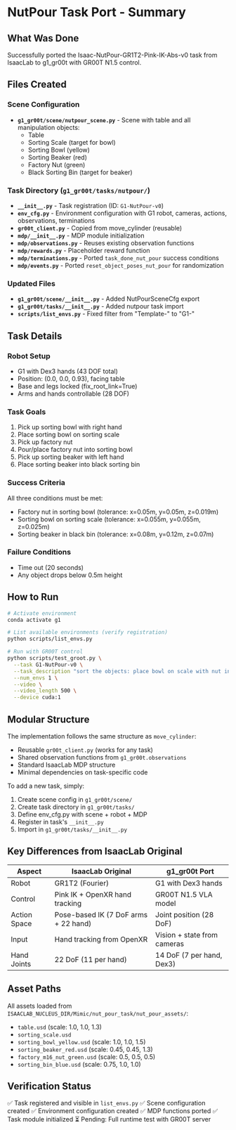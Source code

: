 # NutPour Task Port - Summary

## What Was Done

Successfully ported the Isaac-NutPour-GR1T2-Pink-IK-Abs-v0 task from IsaacLab to g1_gr00t with GR00T N1.5 control.

## Files Created

### Scene Configuration
- **`g1_gr00t/scene/nutpour_scene.py`** - Scene with table and all manipulation objects:
  - Table
  - Sorting Scale (target for bowl)
  - Sorting Bowl (yellow)
  - Sorting Beaker (red) 
  - Factory Nut (green)
  - Black Sorting Bin (target for beaker)

### Task Directory (`g1_gr00t/tasks/nutpour/`)
- **`__init__.py`** - Task registration (ID: `G1-NutPour-v0`)
- **`env_cfg.py`** - Environment configuration with G1 robot, cameras, actions, observations, terminations
- **`gr00t_client.py`** - Copied from move_cylinder (reusable)
- **`mdp/__init__.py`** - MDP module initialization
- **`mdp/observations.py`** - Reuses existing observation functions
- **`mdp/rewards.py`** - Placeholder reward function
- **`mdp/terminations.py`** - Ported `task_done_nut_pour` success conditions
- **`mdp/events.py`** - Ported `reset_object_poses_nut_pour` for randomization

### Updated Files
- **`g1_gr00t/scene/__init__.py`** - Added NutPourSceneCfg export
- **`g1_gr00t/tasks/__init__.py`** - Added nutpour task import
- **`scripts/list_envs.py`** - Fixed filter from "Template-" to "G1-"

## Task Details

### Robot Setup
- G1 with Dex3 hands (43 DOF total)
- Position: (0.0, 0.0, 0.93), facing table
- Base and legs locked (fix_root_link=True)
- Arms and hands controllable (28 DOF)

### Task Goals
1. Pick up sorting bowl with right hand
2. Place sorting bowl on sorting scale
3. Pick up factory nut
4. Pour/place factory nut into sorting bowl
5. Pick up sorting beaker with left hand
6. Place sorting beaker into black sorting bin

### Success Criteria
All three conditions must be met:
- Factory nut in sorting bowl (tolerance: x=0.05m, y=0.05m, z=0.019m)
- Sorting bowl on sorting scale (tolerance: x=0.055m, y=0.055m, z=0.025m)
- Sorting beaker in black bin (tolerance: x=0.08m, y=0.12m, z=0.07m)

### Failure Conditions
- Time out (20 seconds)
- Any object drops below 0.5m height

## How to Run

```bash
# Activate environment
conda activate g1

# List available environments (verify registration)
python scripts/list_envs.py

# Run with GR00T control
python scripts/test_groot.py \
  --task G1-NutPour-v0 \
  --task_description "sort the objects: place bowl on scale with nut inside, put beaker in bin" \
  --num_envs 1 \
  --video \
  --video_length 500 \
  --device cuda:1
```

## Modular Structure

The implementation follows the same structure as `move_cylinder`:
- Reusable `gr00t_client.py` (works for any task)
- Shared observation functions from `g1_gr00t.observations`
- Standard IsaacLab MDP structure
- Minimal dependencies on task-specific code

To add a new task, simply:
1. Create scene config in `g1_gr00t/scene/`
2. Create task directory in `g1_gr00t/tasks/`
3. Define env_cfg.py with scene + robot + MDP
4. Register in task's `__init__.py`
5. Import in `g1_gr00t/tasks/__init__.py`

## Key Differences from IsaacLab Original

| Aspect | IsaacLab Original | g1_gr00t Port |
|--------|-------------------|---------------|
| Robot | GR1T2 (Fourier) | G1 with Dex3 hands |
| Control | Pink IK + OpenXR hand tracking | GR00T N1.5 VLA model |
| Action Space | Pose-based IK (7 DoF arms + 22 hand) | Joint position (28 DoF) |
| Input | Hand tracking from OpenXR | Vision + state from cameras |
| Hand Joints | 22 DoF (11 per hand) | 14 DoF (7 per hand, Dex3) |

## Asset Paths

All assets loaded from `ISAACLAB_NUCLEUS_DIR/Mimic/nut_pour_task/nut_pour_assets/`:
- `table.usd` (scale: 1.0, 1.0, 1.3)
- `sorting_scale.usd`
- `sorting_bowl_yellow.usd` (scale: 1.0, 1.0, 1.5)
- `sorting_beaker_red.usd` (scale: 0.45, 0.45, 1.3)
- `factory_m16_nut_green.usd` (scale: 0.5, 0.5, 0.5)
- `sorting_bin_blue.usd` (scale: 0.75, 1.0, 1.0)

## Verification Status

✅ Task registered and visible in `list_envs.py`
✅ Scene configuration created
✅ Environment configuration created
✅ MDP functions ported
✅ Task module initialized
⏳ Pending: Full runtime test with GR00T server


